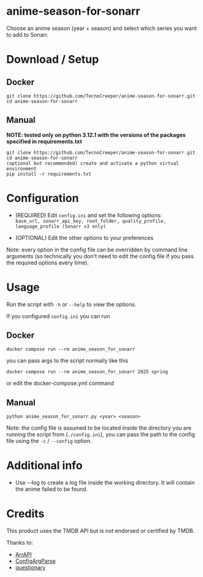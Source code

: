 # anime-season-for-sonarr

Choose an anime season (year + season) and select which series you want to add to Sonarr.

# Download / Setup

## Docker

```
git clone https://github.com/TecnoCreeper/anime-season-for-sonarr.git
cd anime-season-for-sonarr
```

## Manual

**NOTE: tested only on python 3.12.1 with the versions of the packages specified in requirements.txt**

```
git clone https://github.com/TecnoCreeper/anime-season-for-sonarr.git
cd anime-season-for-sonarr
(optional but recommended) create and activate a python virtual environment
pip install -r requirements.txt
```

# Configuration

-   (REQUIRED) Edit `config.ini` and set the following options:  
    `base_url, sonarr_api_key, root_folder, quality_profile, language_profile (Sonarr v3 only)`

-   (OPTIONAL) Edit the other options to your preferences

Note: every option in the config file can be overridden by command line arguments (so technically you don't need to edit the config file if you pass the required options every time).

# Usage

Run the script with `-h` or `--help` to view the options.

If you configured `config.ini` you can run

## Docker

```
docker compose run --rm anime_season_for_sonarr
```

you can pass args to the script normally like this

```
docker compose run --rm anime_season_for_sonarr 2025 spring
```

or edit the docker-compose.yml command

## Manual

```
python anime_season_for_sonarr.py <year> <season>
```

Note: the config file is assumed to be located inside the directory you are running the script from (`./config.ini`), you can pass the path to the config file using the `-c` / `--config` option.

# Additional info

-   Use --log to create a log file inside the working directory. It will contain the anime failed to be found.

# Credits

This product uses the TMDB API but is not endorsed or certified by TMDB.

Thanks to:

-   [ArrAPI](https://github.com/meisnate12/ArrAPI)
-   [ConfigArgParse](https://github.com/bw2/ConfigArgParse)
-   [questionary](https://github.com/tmbo/questionary)

